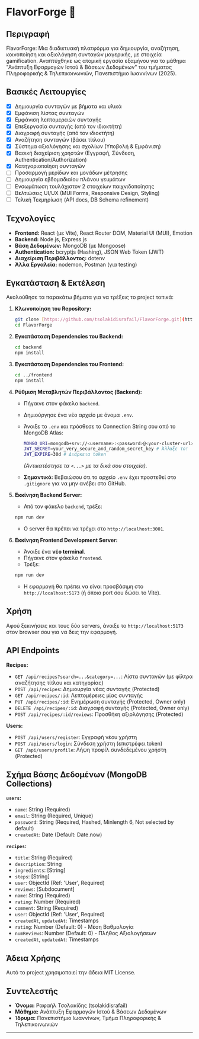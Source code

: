 # FlavorForge 🍳

## Περιγραφή

FlavorForge: Μια διαδικτυακή πλατφόρμα για δημιουργία, αναζήτηση, κοινοποίηση και αξιολόγηση συνταγών μαγερικής, με στοιχεία gamification.
Αναπτύχθηκε ως ατομική εργασία εξαμήνου για το μάθημα "Ανάπτυξη Εφαρμογών Ιστού & Βάσεων Δεδομένων" του τμήματος Πληροφορικής & Τηλεπικοινωνιών, Πανεπιστήμιο Ιωαννίνων (2025).

## Βασικές Λειτουργίες

* [x] Δημιουργία συνταγών με βήματα και υλικά
* [x] Εμφάνιση λίστας συνταγών
* [x] Εμφάνιση λεπτομερειών συνταγής
* [x] Επεξεργασία συνταγής (από τον ιδιοκτήτη)
* [x] Διαγραφή συνταγής (από τον ιδιοκτήτη)
* [x] Αναζήτηση συνταγών (βάσει τίτλου)
* [x] Σύστημα αξιολόγησης και σχολίων (Υποβολή & Εμφάνιση)
* [x] Βασική διαχείριση χρηστών (Εγγραφή, Σύνδεση, Authentication/Authorization)
* [x] Κατηγοριοποίηση συνταγών
* [ ] Προσαρμογή μερίδων και μονάδων μέτρησης
* [ ] Δημιουργία εβδομαδιαίου πλάνου γευμάτων
* [ ] Ενσωμάτωση τουλάχιστον 2 στοιχείων παιχνιδοποίησης
* [ ] Βελτιώσεις UI/UX (MUI Forms, Responsive Design, Styling)
* [ ] Τελική Τεκμηρίωση (API docs, DB Schema refinement)

## Τεχνολογίες

* **Frontend:** React (με Vite), React Router DOM, Material UI (MUI), Emotion
* **Backend:** Node.js, Express.js
* **Βάση Δεδομένων:** MongoDB (με Mongoose)
* **Authentication:** bcryptjs (Hashing), JSON Web Token (JWT)
* **Διαχείριση Περιβάλλοντος:** dotenv
* **Άλλα Εργαλεία:** nodemon, Postman (για testing)

## Εγκατάσταση & Εκτέλεση

Ακολούθησε τα παρακάτω βήματα για να τρέξεις το project τοπικά:

1. **Κλωνοποίηση του Repository:**

   ```bash
   git clone [https://github.com/tsolakidisrafail/FlavorForge.git](https://github.com/tsolakidisrafail/FlavorForge.git)
   cd FlavorForge
   ```

2. **Εγκατάσταση Dependencies του Backend:**

   ```bash
   cd backend
   npm install
   ```

3. **Εγκατάσταση Dependencies του Frontend:**

   ```bash
   cd ../frontend
   npm install
   ```

4. **Ρύθμιση Μεταβλητών Περιβάλλοντος (Backend):**
   * Πήγαινε στον φάκελο `backend`.
   * Δημιούργησε ένα νέο αρχείο με όνομα `.env`.
   * Άνοιξε το `.env` και πρόσθεσε το Connection String σου από το MongoDB Atlas:

      ```bash
      MONGO_URI=mongodb+srv://<username>:<password>@<your-cluster-url>/<database-name>?retryWrites=true&w=majority
      JWT_SECRET=your_very_secure_and_random_secret_key # Άλλαξε το!
      JWT_EXPIRE=30d # Διάρκεια token
      ```

      *(Αντικατέστησε τα `<...>` με τα δικά σου στοιχεία).*
   * **Σημαντικό:** Βεβαιώσου ότι το αρχείο `.env` έχει προστεθεί στο `.gitignore` για να μην ανέβει στο GitHub.

5. **Εκκίνηση Backend Server:**
   * Από τον φάκελο `backend`, τρέξε:

    ```bash
    npm run dev
    ```

   * Ο server θα πρέπει να τρέχει στο `http://localhost:3001`.

6. **Εκκίνηση Frontend Development Server:**
   * Άνοιξε ένα **νέο terminal**.
   * Πήγαινε στον φάκελο `frontend`.
   * Τρέξε:

    ```bash
    npm run dev
    ```

   * Η εφαρμογή θα πρέπει να είναι προσβάσιμη στο `http://localhost:5173` (ή όποιο port σου δώσει το Vite).

## Χρήση

Αφού ξεκινήσεις και τους δύο servers, άνοιξε το `http://localhost:5173` στον browser σου για να δεις την εφαρμογή.

## API Endpoints

**Recipes:**

* `GET /api/recipes?search=...&category=...`: Λίστα συνταγών (με φίλτρα αναζήτησης τίτλου και κατηγορίας)
* `POST /api/recipes`: Δημιουργία νέας συνταγής (Protected)
* `GET /api/recipes/:id`: Λεπτομέρειες μίας συνταγής
* `PUT /api/recipes/:id`: Ενημέρωση συνταγής (Protected, Owner only)
* `DELETE /api/recipes/:id`: Διαγραφή συνταγής (Protected, Owner only)
* `POST /api/recipes/:id/reviews`: Προσθήκη αξιολόγησης (Protected)

**Users:**

* `POST /api/users/register`: Εγγραφή νέου χρήστη
* `POST /api/users/login`: Σύνδεση χρήστη (επιστρέφει token)
* `GET /api/users/profile`: Λήψη προφίλ συνδεδεμένου χρήστη (Protected)

## Σχήμα Βάσης Δεδομένων (MongoDB Collections)

**`users`:**

* `name`: String (Required)
* `email`: String (Required, Unique)
* `password`: String (Required, Hashed, Minlength 6, Not selected by default)
* `createdAt`: Date (Default: Date.now)

**`recipes`:**

* `title`: String (Required)
* `description`: String
* `ingredients`: [String]
* `steps`: [String]
* `user`: ObjectId (Ref: 'User', Required)
* `reviews`: [Subdocument]
* `name`: String (Required)
* `rating`: Number (Required)
* `comment`: String (Required)
* `user`: ObjectId (Ref: 'User', Required)
* `createdAt`, `updatedAt`: Timestamps
* `rating`: Number (Default: 0) - Μέση Βαθμολογία
* `numReviews`: Number (Default: 0) - Πλήθος Αξιολογήσεων
* `createdAt`, `updatedAt`: Timestamps

## Άδεια Χρήσης

Αυτό το project χρησιμοποιεί την άδεια MIT License.

## Συντελεστής

* **Όνομα:** Ραφαήλ Τσολακίδης (tsolakidisrafail)
* **Μάθημα:** Ανάπτυξη Εφαρμογών Ιστού & Βάσεων Δεδομένων
* **Ίδρυμα:** Πανεπιστήμιο Ιωαννίνων, Τμήμα Πληροφορικής & Τηλεπικοινωνιών

---
